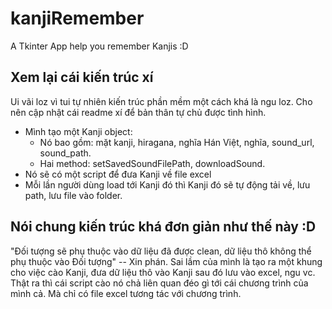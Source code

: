 # kanjiRemember
A Tkinter App help you remember Kanjis :D


## Xem lại cái kiến trúc xí
Ui vãi loz vì tui tự nhiên kiến trúc phần mềm một cách khá là ngu loz. Cho nên cập nhật cái readme xí để
bản thân tự chủ được tình hình.

* Mình tạo một Kanji object:
    - Nó bao gồm: mặt kanji, hiragana, nghĩa Hán Việt, nghĩa, sound_url, sound_path.
    - Hai method: setSavedSoundFilePath, downloadSound.
* Nó sẽ có một script để đưa Kanji về file excel
* Mỗi lần người dùng load tới Kanji đó thì Kanji đó sẽ tự động tải về, lưu path, lưu file vào folder.

## Nói chung kiến trúc khá đơn giản như thế này :D
"Đối tượng sẽ phụ thuộc vào dữ liệu đã được clean, dữ liệu thô không thể phụ thuộc vào Đối tượng" -- Xin phán.
Sai lầm của mình là tạo ra một khung cho việc cào Kanji, đưa dữ liệu thô vào Kanji sau đó lưu vào excel, ngu vc.
Thật ra thì cái script cào nó chả liên quan đéo gì tới cái chương trình của mình cả.
Mà chỉ có file excel tương tác với chương trình.